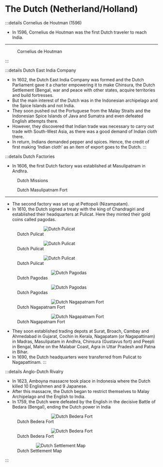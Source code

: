 
#  The Dutch (Netherland/Holland)



####
:::details Cornelius de Houtman (1596)
- In 1596, Cornelius de Houtman was the first Dutch traveler to reach India.

--- 
<div c grid-cols-2 gap-y-5 gap-x-2 > 
<figure >
    <img src="/upsc-modern-india-history/illustration/Cornelis_de_Houtman-250w.webp" alt="" style="max-width:220px; margin: 0 auto; display: grid" async="loading" decoding="async" loading="lazy"  />
    <figcaption>Cornelius de Houtman</figcaption>
</figure>
</div>
:::

:::details Dutch East India Company
- In 1602, the Dutch East India Company was formed and the Dutch Parliament gave it a charter empowering it to make	Chinsura, the Dutch Settlement (Bengal, war and peace with other states, acquire territories
and build fortresses. 
- But the main interest of the Dutch was in the Indonesian archipelago and the Spice Islands and not India. 
- They soon pushed out the Portuguese from the Malay Straits and the Indonesian Spice Islands of Java and Sumatra and even defeated English attempts there. 
- However, they discovered that Indian trade was necessary to carry out trade with South-West Asia, as there was a good demand of Indian cloth there. 
- In return, Indians demanded pepper and spices. Hence, the credit of first making ‘Indian cloth’ as an item of export goes to the Dutch.
:::


:::details  Dutch Factories
- In 1606, the first Dutch factory was established at Masulipatnam in Andhra.

<div c grid-cols-2 gap-y-5 gap-x-2 > 
<figure >
    <img src="/upsc-modern-india-history/illustration/dutch-missions-250w.webp" alt="" style="max-width:260px; margin: 0 auto; display: grid" async="loading" decoding="async" loading="lazy"  />
    <figcaption>Dutch Missions </figcaption>
</figure>
<figure >
    <img src="/upsc-modern-india-history/illustration/dutch_Masulipatnam-250w.webp" alt="" style="max-width:260px; margin: 0 auto; display: grid" async="loading" decoding="async" loading="lazy"  />
    <figcaption>Dutch Masulipatnam Fort </figcaption>
</figure>
</div>

--- 
- The second factory was set up at Pettopoli (Nizampatam).
- In 1610, the Dutch signed a treaty with the king of Chandragiri and established their headquarters at Pulicat. Here they minted their gold coins called pagodas.
<div c grid-cols-2 gap-y-5 gap-x-2 > 
<figure >
    <img src="/upsc-modern-india-history/illustration/dutch_pulicat-280w.webp" alt="Dutch Pulicat" style="max-width:250px; margin: 0 auto; display: grid" async="loading" decoding="async" loading="lazy"  />
    <figcaption>Dutch Pulicat </figcaption>
</figure>
<figure >
    <img src="/upsc-modern-india-history/illustration/dutch_pulicat2-280w.webp" alt="Dutch Pulicat" style="max-width:250px; margin: 0 auto; display: grid" async="loading" decoding="async" loading="lazy"  />
    <figcaption>Dutch Pulicat </figcaption>
</figure>
<figure >
    <img src="/upsc-modern-india-history/illustration/dutch-pulicat3-280w.webp" alt="Dutch Pulicat" style="max-width:250px; margin: 0 auto; display: grid" async="loading" decoding="async" loading="lazy"  />
    <figcaption>Dutch Pulicat </figcaption>
</figure>

<figure >
    <img src="/upsc-modern-india-history/illustration/dutch-pagoda1-280w.webp" alt=" Dutch Pagodas " style="max-width:200px; margin: 0 auto; display: grid" async="loading" decoding="async" loading="lazy"  />
    <figcaption> Dutch Pagodas  </figcaption>
</figure>
<figure >
    <img src="/upsc-modern-india-history/illustration/dutch-pagoda2-280w.webp" alt=" Dutch Pagodas " style="max-width:200px; margin: 0 auto; display: grid" async="loading" decoding="async" loading="lazy"  />
    <figcaption> Dutch Pagodas  </figcaption>
</figure>
<figure >
    <img src="/upsc-modern-india-history/illustration/dutch-Nagapatnam-fort-280w.webp" alt="Dutch Nagapatnam Fort" style="max-width:200px; margin: 0 auto; display: grid" async="loading" decoding="async" loading="lazy"  />
    <figcaption>Dutch Nagapatnam Fort </figcaption>
</figure>
<figure >
    <img src="/upsc-modern-india-history/illustration/dutch-Nagapatnam-fort2-280w.webp" alt="Dutch Nagapatnam Fort" style="max-width:200px; margin: 0 auto; display: grid" async="loading" decoding="async" loading="lazy"  />
    <figcaption>Dutch Nagapatnam Fort </figcaption>
</figure>

</div>

- They soon established trading depots at Surat, Broach, Cambay and Ahmedabad in Gujarat, Cochin in Kerala, Nagapatam (or Nagapattinam) in Madras, Masulipatam in Andhra, Chinsura (Gustavus fort) and Peepli in Bengal, Mahe on the Malabar Coast, Agra in Uttar Pradesh and Patna in Bihar.
-	In 1690, the Dutch headquarters were transferred from Pulicat to Nagapattinam.
:::


:::details Anglo-Dutch Rivalry
- In 1623, Amboyna massacre took place in Indonesia where the Dutch killed 10 Englishmen and 9 Japanese. 
- After this massacre, the Dutch began to restrict themselves to Malay Archipelago and the English to India. 
- In 1759, the Dutch were defeated by the English in the decisive Battle of Bedara (Bengal), ending the Dutch power in India 

<div c grid-cols-2 gap-y-5 gap-x-2 > 
<figure >
    <img src="/upsc-modern-india-history/illustration/dutch-battle-bedara-280w.webp" alt=" Dutch Bedera Fort" style="max-width:200px; margin: 0 auto; display: grid" async="loading" decoding="async" loading="lazy"  />
    <figcaption> Dutch Bedera Fort </figcaption>
</figure>
<figure >
    <img src="/upsc-modern-india-history/illustration/dutch-bedera-fort-280w.webp" alt=" Dutch Bedera Fort" style="max-width:200px; margin: 0 auto; display: grid" async="loading" decoding="async" loading="lazy"  />
    <figcaption> Dutch Bedera Fort </figcaption>
</figure>
</div>
<div grid-cols-1  > 
<figure >
    <img src="/upsc-modern-india-history/illustration/dutch-settlement-map-280w.webp" alt="Dutch Settlement Map" style="max-width:300px; margin: 0 auto; display: grid" async="loading" decoding="async" loading="lazy"  />
    <figcaption>Dutch Settlement Map </figcaption>
</figure>
</div>
:::



